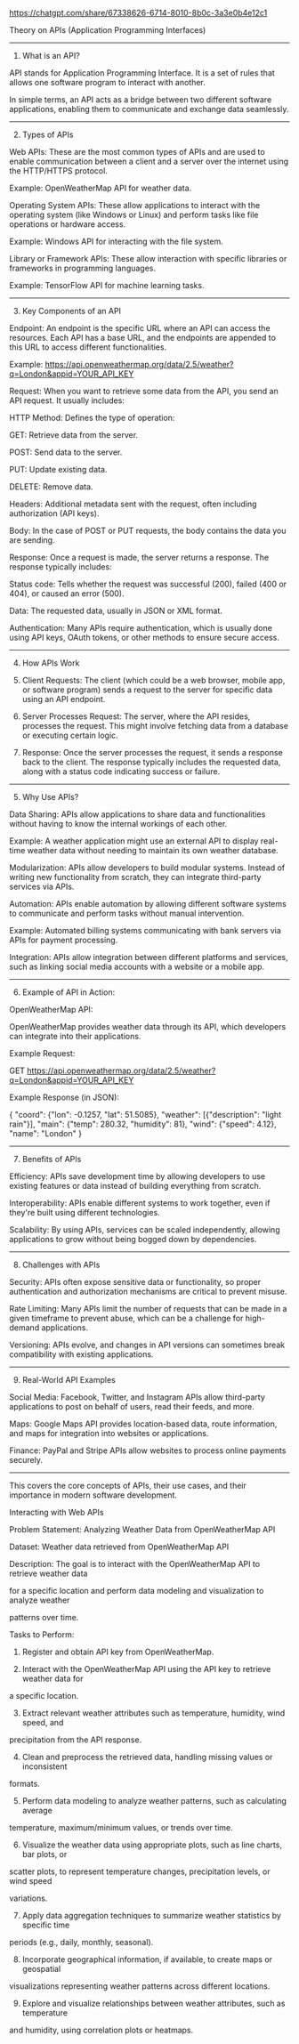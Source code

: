 https://chatgpt.com/share/67338626-6714-8010-8b0c-3a3e0b4e12c1


Theory on APIs (Application Programming Interfaces)


---

1. What is an API?

API stands for Application Programming Interface. It is a set of rules that allows one software program to interact with another.

In simple terms, an API acts as a bridge between two different software applications, enabling them to communicate and exchange data seamlessly.



---

2. Types of APIs

Web APIs: These are the most common types of APIs and are used to enable communication between a client and a server over the internet using the HTTP/HTTPS protocol.

Example: OpenWeatherMap API for weather data.


Operating System APIs: These allow applications to interact with the operating system (like Windows or Linux) and perform tasks like file operations or hardware access.

Example: Windows API for interacting with the file system.


Library or Framework APIs: These allow interaction with specific libraries or frameworks in programming languages.

Example: TensorFlow API for machine learning tasks.




---

3. Key Components of an API

Endpoint: An endpoint is the specific URL where an API can access the resources. Each API has a base URL, and the endpoints are appended to this URL to access different functionalities.

Example: https://api.openweathermap.org/data/2.5/weather?q=London&appid=YOUR_API_KEY


Request: When you want to retrieve some data from the API, you send an API request. It usually includes:

HTTP Method: Defines the type of operation:

GET: Retrieve data from the server.

POST: Send data to the server.

PUT: Update existing data.

DELETE: Remove data.


Headers: Additional metadata sent with the request, often including authorization (API keys).

Body: In the case of POST or PUT requests, the body contains the data you are sending.


Response: Once a request is made, the server returns a response. The response typically includes:

Status code: Tells whether the request was successful (200), failed (400 or 404), or caused an error (500).

Data: The requested data, usually in JSON or XML format.


Authentication: Many APIs require authentication, which is usually done using API keys, OAuth tokens, or other methods to ensure secure access.



---

4. How APIs Work

1. Client Requests: The client (which could be a web browser, mobile app, or software program) sends a request to the server for specific data using an API endpoint.


2. Server Processes Request: The server, where the API resides, processes the request. This might involve fetching data from a database or executing certain logic.


3. Response: Once the server processes the request, it sends a response back to the client. The response typically includes the requested data, along with a status code indicating success or failure.




---

5. Why Use APIs?

Data Sharing: APIs allow applications to share data and functionalities without having to know the internal workings of each other.

Example: A weather application might use an external API to display real-time weather data without needing to maintain its own weather database.


Modularization: APIs allow developers to build modular systems. Instead of writing new functionality from scratch, they can integrate third-party services via APIs.

Automation: APIs enable automation by allowing different software systems to communicate and perform tasks without manual intervention.

Example: Automated billing systems communicating with bank servers via APIs for payment processing.


Integration: APIs allow integration between different platforms and services, such as linking social media accounts with a website or a mobile app.



---

6. Example of API in Action:

OpenWeatherMap API:

OpenWeatherMap provides weather data through its API, which developers can integrate into their applications.

Example Request:

GET https://api.openweathermap.org/data/2.5/weather?q=London&appid=YOUR_API_KEY

Example Response (in JSON):

{
  "coord": {"lon": -0.1257, "lat": 51.5085},
  "weather": [{"description": "light rain"}],
  "main": {"temp": 280.32, "humidity": 81},
  "wind": {"speed": 4.12},
  "name": "London"
}



---

7. Benefits of APIs

Efficiency: APIs save development time by allowing developers to use existing features or data instead of building everything from scratch.

Interoperability: APIs enable different systems to work together, even if they're built using different technologies.

Scalability: By using APIs, services can be scaled independently, allowing applications to grow without being bogged down by dependencies.



---

8. Challenges with APIs

Security: APIs often expose sensitive data or functionality, so proper authentication and authorization mechanisms are critical to prevent misuse.

Rate Limiting: Many APIs limit the number of requests that can be made in a given timeframe to prevent abuse, which can be a challenge for high-demand applications.

Versioning: APIs evolve, and changes in API versions can sometimes break compatibility with existing applications.



---

9. Real-World API Examples

Social Media: Facebook, Twitter, and Instagram APIs allow third-party applications to post on behalf of users, read their feeds, and more.

Maps: Google Maps API provides location-based data, route information, and maps for integration into websites or applications.

Finance: PayPal and Stripe APIs allow websites to process online payments securely.



---

This covers the core concepts of APIs, their use cases, and their importance in modern software development.







Interacting with Web APIs

Problem Statement: Analyzing Weather Data from OpenWeatherMap API

Dataset: Weather data retrieved from OpenWeatherMap API

Description: The goal is to interact with the OpenWeatherMap API to retrieve weather data 

for a specific location and perform data modeling and visualization to analyze weather 

patterns over time.

Tasks to Perform:

1. Register and obtain API key from OpenWeatherMap.

2. Interact with the OpenWeatherMap API using the API key to retrieve weather data for 

a specific location.

3. Extract relevant weather attributes such as temperature, humidity, wind speed, and 

precipitation from the API response.

4. Clean and preprocess the retrieved data, handling missing values or inconsistent 

formats.

5. Perform data modeling to analyze weather patterns, such as calculating average 

temperature, maximum/minimum values, or trends over time.

6. Visualize the weather data using appropriate plots, such as line charts, bar plots, or 

scatter plots, to represent temperature changes, precipitation levels, or wind speed 

variations.

7. Apply data aggregation techniques to summarize weather statistics by specific time 

periods (e.g., daily, monthly, seasonal).

8. Incorporate geographical information, if available, to create maps or geospatial 

visualizations representing weather patterns across different locations.

9. Explore and visualize relationships between weather attributes, such as temperature 

and humidity, using correlation plots or heatmaps.
